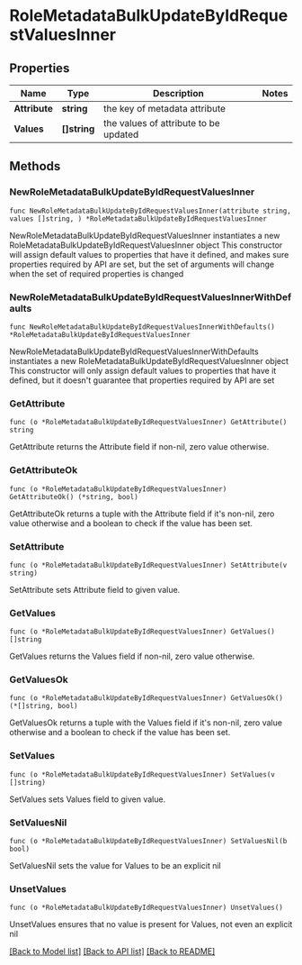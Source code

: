 # RoleMetadataBulkUpdateByIdRequestValuesInner

## Properties

Name | Type | Description | Notes
------------ | ------------- | ------------- | -------------
**Attribute** | **string** | the key of metadata attribute | 
**Values** | **[]string** | the values of attribute to be updated | 

## Methods

### NewRoleMetadataBulkUpdateByIdRequestValuesInner

`func NewRoleMetadataBulkUpdateByIdRequestValuesInner(attribute string, values []string, ) *RoleMetadataBulkUpdateByIdRequestValuesInner`

NewRoleMetadataBulkUpdateByIdRequestValuesInner instantiates a new RoleMetadataBulkUpdateByIdRequestValuesInner object
This constructor will assign default values to properties that have it defined,
and makes sure properties required by API are set, but the set of arguments
will change when the set of required properties is changed

### NewRoleMetadataBulkUpdateByIdRequestValuesInnerWithDefaults

`func NewRoleMetadataBulkUpdateByIdRequestValuesInnerWithDefaults() *RoleMetadataBulkUpdateByIdRequestValuesInner`

NewRoleMetadataBulkUpdateByIdRequestValuesInnerWithDefaults instantiates a new RoleMetadataBulkUpdateByIdRequestValuesInner object
This constructor will only assign default values to properties that have it defined,
but it doesn't guarantee that properties required by API are set

### GetAttribute

`func (o *RoleMetadataBulkUpdateByIdRequestValuesInner) GetAttribute() string`

GetAttribute returns the Attribute field if non-nil, zero value otherwise.

### GetAttributeOk

`func (o *RoleMetadataBulkUpdateByIdRequestValuesInner) GetAttributeOk() (*string, bool)`

GetAttributeOk returns a tuple with the Attribute field if it's non-nil, zero value otherwise
and a boolean to check if the value has been set.

### SetAttribute

`func (o *RoleMetadataBulkUpdateByIdRequestValuesInner) SetAttribute(v string)`

SetAttribute sets Attribute field to given value.


### GetValues

`func (o *RoleMetadataBulkUpdateByIdRequestValuesInner) GetValues() []string`

GetValues returns the Values field if non-nil, zero value otherwise.

### GetValuesOk

`func (o *RoleMetadataBulkUpdateByIdRequestValuesInner) GetValuesOk() (*[]string, bool)`

GetValuesOk returns a tuple with the Values field if it's non-nil, zero value otherwise
and a boolean to check if the value has been set.

### SetValues

`func (o *RoleMetadataBulkUpdateByIdRequestValuesInner) SetValues(v []string)`

SetValues sets Values field to given value.


### SetValuesNil

`func (o *RoleMetadataBulkUpdateByIdRequestValuesInner) SetValuesNil(b bool)`

 SetValuesNil sets the value for Values to be an explicit nil

### UnsetValues
`func (o *RoleMetadataBulkUpdateByIdRequestValuesInner) UnsetValues()`

UnsetValues ensures that no value is present for Values, not even an explicit nil

[[Back to Model list]](../README.md#documentation-for-models) [[Back to API list]](../README.md#documentation-for-api-endpoints) [[Back to README]](../README.md)


